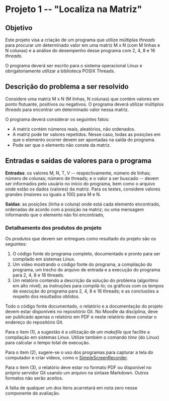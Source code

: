 # Projeto 1 -- "Localiza na Matriz"
## Objetivo
Este projeto visa a criação de um programa que utilize múltiplas *threads* para procurar um determinado valor em uma matriz M x N (com M linhas e N colunas) e a análise do desempenho desse programa com 2, 4, 8 e 16 *threads*. 

O programa deverá ser escrito para o sistema operacional Linux e obrigatoriamente utilizar a biblioteca POSIX Threads.

## Descrição do problema a ser resolvido
Considere uma matriz M x N (M linhas, N colunas) que contém valores em ponto flutuante, positivos ou negativos. O programa deverá utilizar múltiplos *threads* para encontrar um determinado valor nessa matriz.

O programa deverá considerar os seguintes fatos:
* A matriz contém números reais, aleatórios, não ordenados.
* A matriz pode ter valores repetidos. Nesse caso, todas as posições em que o elemento ocorrer devem ser apontadas na saída do programa.
* Pode ser que o elemento não conste da matriz.

## Entradas e saídas de valores para o programa
**Entradas**: os valores M, N, T, V -- respectivamente, número de linhas; número de colunas; número de threads; e o valor a ser buscado -- devem ser informados pelo usuário no início do programa, bem como o arquivo onde estão os dados (valores) da matriz. Para os testes, considere valores grandes (maiores ou iguais a 100) para M e N.

**Saídas**: as posições (linha e coluna) onde está cada elemento encontrado, ordenadas de acordo com a posição na matriz; ou uma mensagem informando que o elemento não foi encontrado, 

### Detalhamento dos produtos do projeto
Os produtos que devem ser entregues como resultado do projeto são os seguintes:
1. O código fonte do programa completo, documentado e pronto para ser compilado em sistemas Linux.
2. Um vídeo mostrando o código fonte do programa, a compilação do programa, um trecho do arquivo de entrada e a execução do programa para 2, 4, 8 e 16 threads.
3. Um relatório contendo a descrição da solução do problema (algoritmo em alto nível); as instruções para compilá-lo; os gráficos com os tempos de execução do programa para 2, 4, 8 e 16 threads; e as conclusões a respeito dos resultados obtidos.

Todo o código fonte documentado, o relatório e a documentação do projeto devem estar disponíveis no repositório Git. No Moodle da disciplina, deve ser publicado apenas o relatório em PDF e neste relatório deve constar o endereço do repositório Git. 

Para o item (1), a sugestão é a utilização de um _makefile_ que facilite a compilação em sistemas Linux. Utilize também o comando _time_ (do Linux) para calcular o tempo total de execução.

Para o item (2), sugere-se o uso dos programas para capturar a tela do computador e criar vídeos, como o [SimpleScreenRecorder](http://www.maartenbaert.be/simplescreenrecorder).

Para o item (3), o relatório deve estar no formato PDF ou disponível no próprio servidor Git usando um arquivo na sintaxe Markdown. Outros formatos não serão aceitos.

A falta de qualquer um dos itens acarretará em nota zero nesse componente de avaliação.

 
